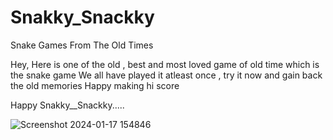 # Snakky_Snackky

Snake Games From The Old Times

Hey, Here is one of the old , best and most loved game of old time which is the snake game We all have played it atleast once , try it now and gain back the old memories Happy making hi score

Happy Snakky__Snackky.....

![Screenshot 2024-01-17 154846](https://github.com/CHESTERKING4204/Snakky_Snackky/assets/114911683/1508c7b7-2401-4c59-ae21-32860a89491c)

